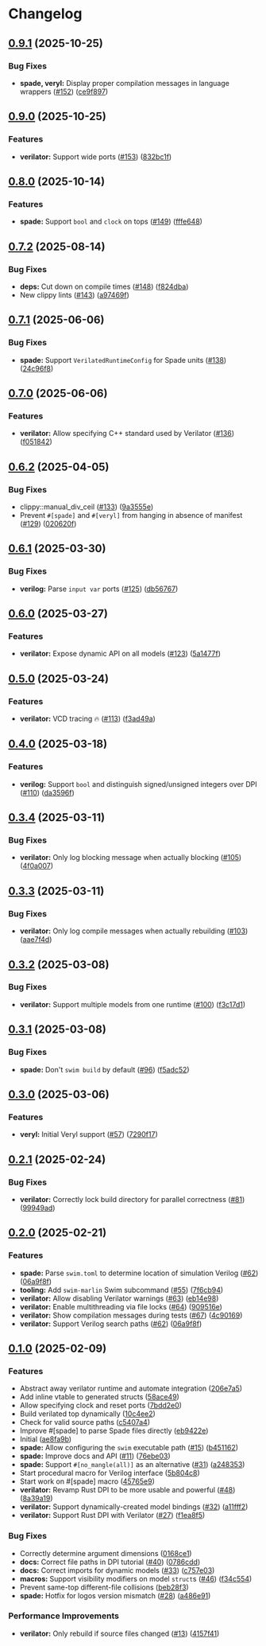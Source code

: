 # Changelog

## [0.9.1](https://github.com/ethanuppal/marlin/compare/v0.9.0...v0.9.1) (2025-10-25)


### Bug Fixes

* **spade, veryl:** Display proper compilation messages in language wrappers ([#152](https://github.com/ethanuppal/marlin/issues/152)) ([ce9f897](https://github.com/ethanuppal/marlin/commit/ce9f897541722579268542323dbb8bc87cf87594))

## [0.9.0](https://github.com/ethanuppal/marlin/compare/v0.8.0...v0.9.0) (2025-10-25)


### Features

* **verilator:** Support wide ports ([#153](https://github.com/ethanuppal/marlin/issues/153)) ([832bc1f](https://github.com/ethanuppal/marlin/commit/832bc1f4a10378856b9f24573678d72317e6d6ca))

## [0.8.0](https://github.com/ethanuppal/marlin/compare/v0.7.2...v0.8.0) (2025-10-14)


### Features

* **spade:** Support `bool` and `clock` on tops ([#149](https://github.com/ethanuppal/marlin/issues/149)) ([fffe648](https://github.com/ethanuppal/marlin/commit/fffe648ce96fa3b6f8ebcf23088c27eeeac4df29))

## [0.7.2](https://github.com/ethanuppal/marlin/compare/v0.7.1...v0.7.2) (2025-08-14)


### Bug Fixes

* **deps:** Cut down on compile times ([#148](https://github.com/ethanuppal/marlin/issues/148)) ([f824dba](https://github.com/ethanuppal/marlin/commit/f824dba5b7cfe3ce0ace0062310c217fbca27f56))
* New clippy lints ([#143](https://github.com/ethanuppal/marlin/issues/143)) ([a97469f](https://github.com/ethanuppal/marlin/commit/a97469f70102a67e329dc8563b835634bfa7e625))

## [0.7.1](https://github.com/ethanuppal/marlin/compare/v0.7.0...v0.7.1) (2025-06-06)


### Bug Fixes

* **spade:** Support `VerilatedRuntimeConfig` for Spade units ([#138](https://github.com/ethanuppal/marlin/issues/138)) ([24c96f8](https://github.com/ethanuppal/marlin/commit/24c96f87d4645148fab8999ce7374be2a8b4796a))

## [0.7.0](https://github.com/ethanuppal/marlin/compare/v0.6.2...v0.7.0) (2025-06-06)


### Features

* **verilator:** Allow specifying C++ standard used by Verilator ([#136](https://github.com/ethanuppal/marlin/issues/136)) ([f051842](https://github.com/ethanuppal/marlin/commit/f0518428ba51fb9320dffc8da39108e68beece7e))

## [0.6.2](https://github.com/ethanuppal/marlin/compare/v0.6.1...v0.6.2) (2025-04-05)


### Bug Fixes

* clippy::manual_div_ceil ([#133](https://github.com/ethanuppal/marlin/issues/133)) ([9a3555e](https://github.com/ethanuppal/marlin/commit/9a3555e13c6f94189ad7f68fd7ee0a42f13add11))
* Prevent `#[spade]` and `#[veryl]` from hanging in absence of manifest ([#129](https://github.com/ethanuppal/marlin/issues/129)) ([020620f](https://github.com/ethanuppal/marlin/commit/020620f94059d81b650ed263a97b18e70cfd8c5d))

## [0.6.1](https://github.com/ethanuppal/marlin/compare/v0.6.0...v0.6.1) (2025-03-30)


### Bug Fixes

* **verilog:** Parse `input var` ports ([#125](https://github.com/ethanuppal/marlin/issues/125)) ([db56767](https://github.com/ethanuppal/marlin/commit/db56767ee7b0c156dae77f0ff1e3f4b524c9d0cd))

## [0.6.0](https://github.com/ethanuppal/marlin/compare/v0.5.0...v0.6.0) (2025-03-27)


### Features

* **verilator:** Expose dynamic API on all models ([#123](https://github.com/ethanuppal/marlin/issues/123)) ([5a1477f](https://github.com/ethanuppal/marlin/commit/5a1477fd6745f762504ded98cc5e4d54844c1351))

## [0.5.0](https://github.com/ethanuppal/marlin/compare/v0.4.0...v0.5.0) (2025-03-24)


### Features

* **verilator:** VCD tracing 🔥 ([#113](https://github.com/ethanuppal/marlin/issues/113)) ([f3ad49a](https://github.com/ethanuppal/marlin/commit/f3ad49a6e0fe10dda25b04f88364331f647f7591))

## [0.4.0](https://github.com/ethanuppal/marlin/compare/v0.3.4...v0.4.0) (2025-03-18)


### Features

* **verilog:** Support `bool` and distinguish signed/unsigned integers over DPI ([#110](https://github.com/ethanuppal/marlin/issues/110)) ([da3596f](https://github.com/ethanuppal/marlin/commit/da3596f0d46fd74a3e536f99a5463e26a7dfb635))

## [0.3.4](https://github.com/ethanuppal/marlin/compare/v0.3.3...v0.3.4) (2025-03-11)


### Bug Fixes

* **verilator:** Only log blocking message when actually blocking ([#105](https://github.com/ethanuppal/marlin/issues/105)) ([4f0a007](https://github.com/ethanuppal/marlin/commit/4f0a007e6e96ce22b350cbceffa58b9f5fb7101a))

## [0.3.3](https://github.com/ethanuppal/marlin/compare/v0.3.2...v0.3.3) (2025-03-11)


### Bug Fixes

* **verilator:** Only log compile messages when actually rebuilding ([#103](https://github.com/ethanuppal/marlin/issues/103)) ([aae7f4d](https://github.com/ethanuppal/marlin/commit/aae7f4d250eebf34c39570eed7fd9bebd3db62f4))

## [0.3.2](https://github.com/ethanuppal/marlin/compare/v0.3.1...v0.3.2) (2025-03-08)


### Bug Fixes

* **verilator:** Support multiple models from one runtime ([#100](https://github.com/ethanuppal/marlin/issues/100)) ([f3c17d1](https://github.com/ethanuppal/marlin/commit/f3c17d16c4cf73b5b54dedf177fc8095d3257379))

## [0.3.1](https://github.com/ethanuppal/marlin/compare/v0.3.0...v0.3.1) (2025-03-08)


### Bug Fixes

* **spade:** Don't `swim build` by default ([#96](https://github.com/ethanuppal/marlin/issues/96)) ([f5adc52](https://github.com/ethanuppal/marlin/commit/f5adc520870ae187dca5b5dfb4992be9e8931444))

## [0.3.0](https://github.com/ethanuppal/marlin/compare/v0.2.1...v0.3.0) (2025-03-06)


### Features

* **veryl:** Initial Veryl support ([#57](https://github.com/ethanuppal/marlin/issues/57)) ([7290f17](https://github.com/ethanuppal/marlin/commit/7290f173f0afe9758e28ff955c38cf0473ce37ed))

## [0.2.1](https://github.com/ethanuppal/marlin/compare/v0.2.0...v0.2.1) (2025-02-24)


### Bug Fixes

* **verilator:** Correctly lock build directory for parallel correctness ([#81](https://github.com/ethanuppal/marlin/issues/81)) ([99949ad](https://github.com/ethanuppal/marlin/commit/99949ad81f32bc99649cb7d1462a703590869ffe))

## [0.2.0](https://github.com/ethanuppal/marlin/compare/v0.1.0...v0.2.0) (2025-02-21)


### Features

* **spade:** Parse `swim.toml` to determine location of simulation Verilog ([#62](https://github.com/ethanuppal/marlin/issues/62)) ([06a9f8f](https://github.com/ethanuppal/marlin/commit/06a9f8f190ec06919ba20747e5bb38da377d1f03))
* **tooling:** Add `swim-marlin` Swim subcommand ([#55](https://github.com/ethanuppal/marlin/issues/55)) ([7f6cb94](https://github.com/ethanuppal/marlin/commit/7f6cb94d69aa9ebc2247f8ae8b75d1b6eae67576))
* **verilator:** Allow disabling Verilator warnings ([#63](https://github.com/ethanuppal/marlin/issues/63)) ([eb14e98](https://github.com/ethanuppal/marlin/commit/eb14e988d8844a8da739c6771a9895d4517cad44))
* **verilator:** Enable multithreading via file locks ([#64](https://github.com/ethanuppal/marlin/issues/64)) ([909516e](https://github.com/ethanuppal/marlin/commit/909516e04057ca99b4c0279a0fe1d00f5e11cadc))
* **verilator:** Show compilation messages during tests ([#67](https://github.com/ethanuppal/marlin/issues/67)) ([4c90169](https://github.com/ethanuppal/marlin/commit/4c9016969fa70ee077d8c3b730f0eed2dbf777a3))
* **verilator:** Support Verilog search paths ([#62](https://github.com/ethanuppal/marlin/issues/62)) ([06a9f8f](https://github.com/ethanuppal/marlin/commit/06a9f8f190ec06919ba20747e5bb38da377d1f03))

## [0.1.0](https://github.com/ethanuppal/marlin/compare/v0.1.0...v0.1.0) (2025-02-09)


### Features

* Abstract away verilator runtime and automate integration ([206e7a5](https://github.com/ethanuppal/marlin/commit/206e7a5eaa40ad37dfbef9198950b6e635d11962))
* Add inline vtable to generated structs ([58ace49](https://github.com/ethanuppal/marlin/commit/58ace49722abd5bc37417b38391d863aa555e2ef))
* Allow specifying clock and reset ports ([7bdd2e0](https://github.com/ethanuppal/marlin/commit/7bdd2e00433b0fff99788de2479c897559368fa2))
* Build verilated top dynamically ([10c4ee2](https://github.com/ethanuppal/marlin/commit/10c4ee2e180aa772bf0f0429e2b9bfc91aede7f0))
* Check for valid source paths ([c5407a4](https://github.com/ethanuppal/marlin/commit/c5407a4a5b512a5b012e5d8ddd085824c5d48b2a))
* Improve #[spade] to parse Spade files directly ([eb9422e](https://github.com/ethanuppal/marlin/commit/eb9422e7967c4832f429fd882b5507f9d2150e3c))
* Initial ([ae8fa9b](https://github.com/ethanuppal/marlin/commit/ae8fa9b8fbdbfd18f9018e35a6046562aff23139))
* **spade:** Allow configuring the `swim` executable path ([#15](https://github.com/ethanuppal/marlin/issues/15)) ([b451162](https://github.com/ethanuppal/marlin/commit/b45116289548bb0082f5d639f7d980fd58a07177))
* **spade:** Improve docs and API ([#11](https://github.com/ethanuppal/marlin/issues/11)) ([76ebe03](https://github.com/ethanuppal/marlin/commit/76ebe036494ec3e6151897d1ac6869ef454eb1e3))
* **spade:** Support `#[no_mangle(all)]` as an alternative ([#31](https://github.com/ethanuppal/marlin/issues/31)) ([a248353](https://github.com/ethanuppal/marlin/commit/a2483531924d125fddc3c6b96f06375ec62c632a))
* Start procedural macro for Verilog interface ([5b804c8](https://github.com/ethanuppal/marlin/commit/5b804c8757f3a2c080ec3b161c595b0c699cedf9))
* Start work on #[spade] macro ([45765e9](https://github.com/ethanuppal/marlin/commit/45765e90e5aa2d20475a3c8dab628a21f3bcff70))
* **verilator:** Revamp Rust DPI to be more usable and powerful ([#48](https://github.com/ethanuppal/marlin/issues/48)) ([8a39a19](https://github.com/ethanuppal/marlin/commit/8a39a197b99f798e1ddbea27e9dff04a11e73c8c))
* **verilator:** Support dynamically-created model bindings ([#32](https://github.com/ethanuppal/marlin/issues/32)) ([a11fff2](https://github.com/ethanuppal/marlin/commit/a11fff2b54092e556da56e198ed768aa6f39d0cc))
* **verilator:** Support Rust DPI with Verilator ([#27](https://github.com/ethanuppal/marlin/issues/27)) ([f1ea8f5](https://github.com/ethanuppal/marlin/commit/f1ea8f592723f691f69c0342403caabce7635aec))


### Bug Fixes

* Correctly determine argument dimensions ([0168ce1](https://github.com/ethanuppal/marlin/commit/0168ce127a312cb683e22ab2db5b431840c4b47b))
* **docs:** Correct file paths in DPI tutorial ([#40](https://github.com/ethanuppal/marlin/issues/40)) ([0786cdd](https://github.com/ethanuppal/marlin/commit/0786cdd1d63f36d22ed140878a6db454e5263a5c))
* **docs:** Correct imports for dynamic models ([#33](https://github.com/ethanuppal/marlin/issues/33)) ([c757e03](https://github.com/ethanuppal/marlin/commit/c757e034dfdf087114f74faffd281b065912c6fd))
* **macros:** Support visibility modifiers on model `struct`s ([#46](https://github.com/ethanuppal/marlin/issues/46)) ([f34c554](https://github.com/ethanuppal/marlin/commit/f34c554a5afee5b1b081ecac2ab1bcf786c3ba9e))
* Prevent same-top different-file collisions ([beb28f3](https://github.com/ethanuppal/marlin/commit/beb28f3af8ed562bd9e57aac25d867d3e3e769b9))
* **spade:** Hotfix for logos version mismatch ([#28](https://github.com/ethanuppal/marlin/issues/28)) ([a486e91](https://github.com/ethanuppal/marlin/commit/a486e91efd7a09972bd30efb5e2d3f20ca2c30a7))


### Performance Improvements

* **verilator:** Only rebuild if source files changed ([#13](https://github.com/ethanuppal/marlin/issues/13)) ([4157f41](https://github.com/ethanuppal/marlin/commit/4157f41fc9430130f78ca21a2adf181e78fc8e72))
